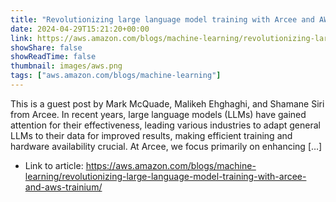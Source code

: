 ```yaml
---
title: "Revolutionizing large language model training with Arcee and AWS Trainium"
date: 2024-04-29T15:21:20+00:00
link: https://aws.amazon.com/blogs/machine-learning/revolutionizing-large-language-model-training-with-arcee-and-aws-trainium/
showShare: false
showReadTime: false
thumbnail: images/aws.png
tags: ["aws.amazon.com/blogs/machine-learning"]
---
```

This is a guest post by Mark McQuade, Malikeh Ehghaghi, and Shamane Siri from Arcee. In recent years, large language models (LLMs) have gained attention for their effectiveness, leading various industries to adapt general LLMs to their data for improved results, making efficient training and hardware availability crucial. At Arcee, we focus primarily on enhancing […]

- Link to article: https://aws.amazon.com/blogs/machine-learning/revolutionizing-large-language-model-training-with-arcee-and-aws-trainium/